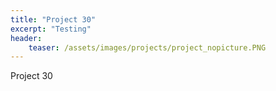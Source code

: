 ```yaml
---
title: "Project 30"
excerpt: "Testing"
header:
    teaser: /assets/images/projects/project_nopicture.PNG
---
```


Project 30